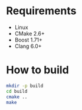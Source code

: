# Requirements

* Linux
* CMake 2.6+
* Boost 1.71+
* Clang 6.0+

# How to build

```BASH
mkdir -p build
cd build
cmake ..
make
```
